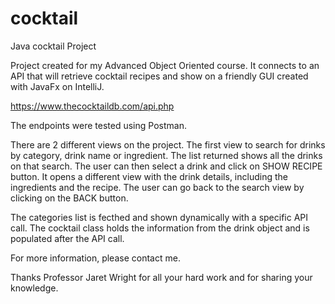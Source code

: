 # cocktail
Java cocktail Project

Project created for my Advanced Object Oriented course.
It connects to an API that will retrieve cocktail recipes and show on a friendly GUI created with JavaFx on IntelliJ.

https://www.thecocktaildb.com/api.php

The endpoints were tested using Postman.

There are 2 different views on the project. The first view to search for drinks by category, drink name or ingredient. The list returned shows all the drinks on that search. The user can then select a drink and click on SHOW RECIPE button. It opens a different view with the drink details, including the ingredients and the recipe. The user can go back to the search view by clicking on the BACK button.

The categories list is fecthed and shown dynamically with a specific API call. The cocktail class holds the information from the drink object and is populated after the API call.

For more information, please contact me.

Thanks Professor Jaret Wright for all your hard work and for sharing your knowledge.
